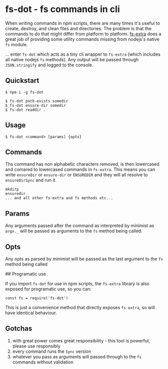 # fs-dot - fs commands in cli

When writing commands in npm scripts, there are many times it's useful to create, destroy, and clean files and directories. The problem is that the commands to do that might differ from platform to platform. [fs-extra](https://www.npmjs.com/package/fs-extra) does a great job of providing some utility commands missing from nodejs's native `fs` module.

... enter `fs-dot` which acts as a tiny cli wrapper to `fs-extra` (which includes all native nodejs `fs` methods). Any output will be passed through `JSON.stringify` and logged to the console.

## Quickstart

    $ npm i -g fs-dot

    $ fs-dot path-exists somedir
    $ fs-dot ensure-dir somedir
    $ fs-dot readdir .

## Usage

    $ fs-dot <command> [params] {opts}

## Commands

Ths command has non alphabetic characters removed, is then lowercased and comared to lowercased commands in `fs-extra`. This means you can write `ensureDir` or `ensure-dir` or `ENSUREDIR` and they will all resolve to `ensureDirSync` and run it.

    mkdirp
    ensuredir
    ... and all other fs-extra and fs methods etc...

## Params

Any arguments passed after the command as interpreted by minimist as `argv._` will be passed as arguments to the `fs` method being called.

## Opts

Any opts as parsed by minimist will be passed as the last argument to the `fs` method being called

## Programatic use

If you import `fs-dot` for use in npm scripts, the `fs-extra` library is also exposed for programatic use, so you can:

    const fs = require('fs-dot')

This is just a convenience method that directly exposes `fs-extra`, so will have identical behaviour.

## Gotchas

1. with great power comes great responsibility - this tool is powerful, please use responsibly
2. every command runs the `Sync` version
3. whatever you pass as arguments will passed through to the `fs` commands without validation
